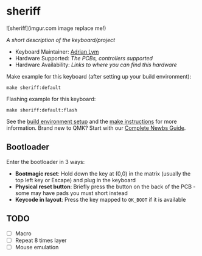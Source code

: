 # sheriff

![sheriff](imgur.com image replace me!)

*A short description of the keyboard/project*

* Keyboard Maintainer: [Adrian Lym](https://github.com/AJGamma)
* Hardware Supported: *The PCBs, controllers supported*
* Hardware Availability: *Links to where you can find this hardware*

Make example for this keyboard (after setting up your build environment):

    make sheriff:default

Flashing example for this keyboard:

    make sheriff:default:flash

See the [build environment setup](https://docs.qmk.fm/#/getting_started_build_tools) and the [make instructions](https://docs.qmk.fm/#/getting_started_make_guide) for more information. Brand new to QMK? Start with our [Complete Newbs Guide](https://docs.qmk.fm/#/newbs).

## Bootloader

Enter the bootloader in 3 ways:

* **Bootmagic reset**: Hold down the key at (0,0) in the matrix (usually the top left key or Escape) and plug in the keyboard
* **Physical reset button**: Briefly press the button on the back of the PCB - some may have pads you must short instead
* **Keycode in layout**: Press the key mapped to `QK_BOOT` if it is available


## TODO
- [ ] Macro
- [ ] Repeat 8 times layer
- [ ] Mouse emulation
